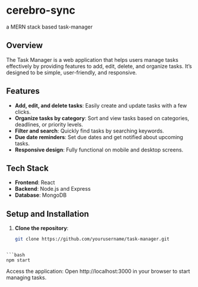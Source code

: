 # cerebro-sync
a MERN stack based task-manager

## Overview
The Task Manager is a web application that helps users manage tasks effectively by providing features to add, edit, delete, and organize tasks. It’s designed to be simple, user-friendly, and responsive.

## Features
- **Add, edit, and delete tasks**: Easily create and update tasks with a few clicks.
- **Organize tasks by category**: Sort and view tasks based on categories, deadlines, or priority levels.
- **Filter and search**: Quickly find tasks by searching keywords.
- **Due date reminders**: Set due dates and get notified about upcoming tasks.
- **Responsive design**: Fully functional on mobile and desktop screens.

## Tech Stack
- **Frontend**: React
- **Backend**: Node.js and Express
- **Database**: MongoDB

## Setup and Installation

1. **Clone the repository**:
   ```bash
   git clone https://github.com/yourusername/task-manager.git
```

```bash
npm start
```

Access the application: Open http://localhost:3000 in your browser to start managing tasks.
